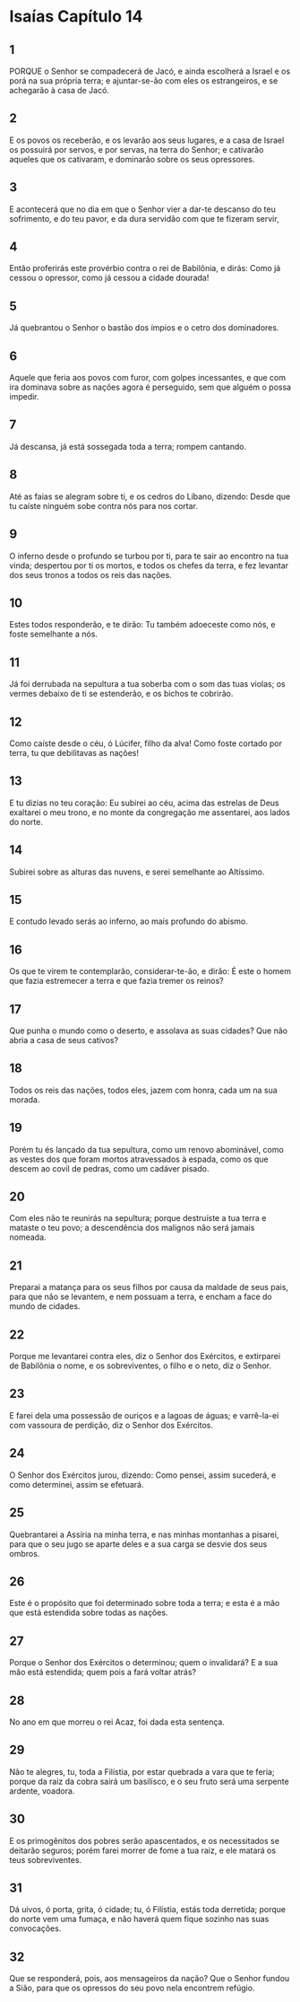 # Isaías Capítulo 14

## 1
PORQUE o Senhor se compadecerá de Jacó, e ainda escolherá a Israel e os porá na sua própria terra; e ajuntar-se-ão com eles os estrangeiros, e se achegarão à casa de Jacó.

## 2
E os povos os receberão, e os levarão aos seus lugares, e a casa de Israel os possuirá por servos, e por servas, na terra do Senhor; e cativarão aqueles que os cativaram, e dominarão sobre os seus opressores.

## 3
E acontecerá que no dia em que o Senhor vier a dar-te descanso do teu sofrimento, e do teu pavor, e da dura servidão com que te fizeram servir,

## 4
Então proferirás este provérbio contra o rei de Babilônia, e dirás: Como já cessou o opressor, como já cessou a cidade dourada!

## 5
Já quebrantou o Senhor o bastão dos ímpios e o cetro dos dominadores.

## 6
Aquele que feria aos povos com furor, com golpes incessantes, e que com ira dominava sobre as nações agora é perseguido, sem que alguém o possa impedir.

## 7
Já descansa, já está sossegada toda a terra; rompem cantando.

## 8
Até as faias se alegram sobre ti, e os cedros do Líbano, dizendo: Desde que tu caíste ninguém sobe contra nós para nos cortar.

## 9
O inferno desde o profundo se turbou por ti, para te sair ao encontro na tua vinda; despertou por ti os mortos, e todos os chefes da terra, e fez levantar dos seus tronos a todos os reis das nações.

## 10
Estes todos responderão, e te dirão: Tu também adoeceste como nós, e foste semelhante a nós.

## 11
Já foi derrubada na sepultura a tua soberba com o som das tuas violas; os vermes debaixo de ti se estenderão, e os bichos te cobrirão.

## 12
Como caíste desde o céu, ó Lúcifer, filho da alva! Como foste cortado por terra, tu que debilitavas as nações!

## 13
E tu dizias no teu coração: Eu subirei ao céu, acima das estrelas de Deus exaltarei o meu trono, e no monte da congregação me assentarei, aos lados do norte.

## 14
Subirei sobre as alturas das nuvens, e serei semelhante ao Altíssimo.

## 15
E contudo levado serás ao inferno, ao mais profundo do abismo.

## 16
Os que te virem te contemplarão, considerar-te-ão, e dirão: É este o homem que fazia estremecer a terra e que fazia tremer os reinos?

## 17
Que punha o mundo como o deserto, e assolava as suas cidades? Que não abria a casa de seus cativos?

## 18
Todos os reis das nações, todos eles, jazem com honra, cada um na sua morada.

## 19
Porém tu és lançado da tua sepultura, como um renovo abominável, como as vestes dos que foram mortos atravessados à espada, como os que descem ao covil de pedras, como um cadáver pisado.

## 20
Com eles não te reunirás na sepultura; porque destruíste a tua terra e mataste o teu povo; a descendência dos malignos não será jamais nomeada.

## 21
Preparai a matança para os seus filhos por causa da maldade de seus pais, para que não se levantem, e nem possuam a terra, e encham a face do mundo de cidades.

## 22
Porque me levantarei contra eles, diz o Senhor dos Exércitos, e extirparei de Babilônia o nome, e os sobreviventes, o filho e o neto, diz o Senhor.

## 23
E farei dela uma possessão de ouriços e a lagoas de águas; e varrê-la-ei com vassoura de perdição, diz o Senhor dos Exércitos.

## 24
O Senhor dos Exércitos jurou, dizendo: Como pensei, assim sucederá, e como determinei, assim se efetuará.

## 25
Quebrantarei a Assíria na minha terra, e nas minhas montanhas a pisarei, para que o seu jugo se aparte deles e a sua carga se desvie dos seus ombros.

## 26
Este é o propósito que foi determinado sobre toda a terra; e esta é a mão que está estendida sobre todas as nações.

## 27
Porque o Senhor dos Exércitos o determinou; quem o invalidará? E a sua mão está estendida; quem pois a fará voltar atrás?

## 28
No ano em que morreu o rei Acaz, foi dada esta sentença.

## 29
Não te alegres, tu, toda a Filístia, por estar quebrada a vara que te feria; porque da raiz da cobra sairá um basilisco, e o seu fruto será uma serpente ardente, voadora.

## 30
E os primogênitos dos pobres serão apascentados, e os necessitados se deitarão seguros; porém farei morrer de fome a tua raiz, e ele matará os teus sobreviventes.

## 31
Dá uivos, ó porta, grita, ó cidade; tu, ó Filístia, estás toda derretida; porque do norte vem uma fumaça, e não haverá quem fique sozinho nas suas convocações.

## 32
Que se responderá, pois, aos mensageiros da nação? Que o Senhor fundou a Sião, para que os opressos do seu povo nela encontrem refúgio.

